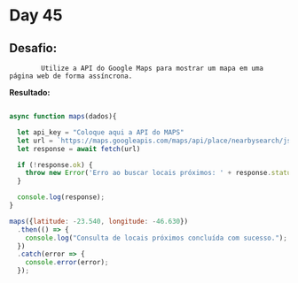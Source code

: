 # Day 45

## Desafio:

			Utilize a API do Google Maps para mostrar um mapa em uma página web de forma assíncrona.

**Resultado:**

```javascript

async function maps(dados){

  let api_key = "Coloque aqui a API do MAPS"
  let url = `https://maps.googleapis.com/maps/api/place/nearbysearch/json?location=${dados.latitude},${dados.longitude}&radius=500&type=restaurant&key=${api_key}`
  let response = await fetch(url)

  if (!response.ok) {
    throw new Error('Erro ao buscar locais próximos: ' + response.status);
  }

  console.log(response);
}

maps({latitude: -23.540, longitude: -46.630})
  .then(() => {
    console.log("Consulta de locais próximos concluída com sucesso.");
  })
  .catch(error => {
    console.error(error);
  });
